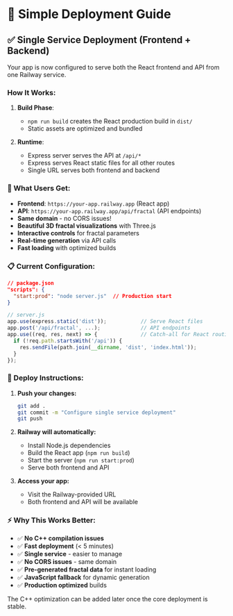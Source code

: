 # 🚀 Simple Deployment Guide

## ✅ **Single Service Deployment (Frontend + Backend)**

Your app is now configured to serve both the React frontend and API from one Railway service.

### **How It Works:**

1. **Build Phase**:
   - `npm run build` creates the React production build in `dist/`
   - Static assets are optimized and bundled

2. **Runtime**:
   - Express server serves the API at `/api/*`
   - Express serves React static files for all other routes
   - Single URL serves both frontend and backend

### **🎯 What Users Get:**

- **Frontend**: `https://your-app.railway.app` (React app)
- **API**: `https://your-app.railway.app/api/fractal` (API endpoints)
- **Same domain** - no CORS issues!
- **Beautiful 3D fractal visualizations** with Three.js
- **Interactive controls** for fractal parameters
- **Real-time generation** via API calls
- **Fast loading** with optimized builds

### **📋 Current Configuration:**

```json
// package.json
"scripts": {
  "start:prod": "node server.js"  // Production start
}
```

```javascript
// server.js
app.use(express.static('dist'));           // Serve React files
app.post('/api/fractal', ...);             // API endpoints
app.use((req, res, next) => {              // Catch-all for React routing
  if (!req.path.startsWith('/api')) {
    res.sendFile(path.join(__dirname, 'dist', 'index.html'));
  }
});
```

### **🚀 Deploy Instructions:**

1. **Push your changes:**
   ```bash
   git add .
   git commit -m "Configure single service deployment"
   git push
   ```

2. **Railway will automatically:**
   - Install Node.js dependencies
   - Build the React app (`npm run build`)
   - Start the server (`npm run start:prod`)
   - Serve both frontend and API

3. **Access your app:**
   - Visit the Railway-provided URL
   - Both frontend and API will be available

### **⚡ Why This Works Better:**

- ✅ **No C++ compilation issues**
- ✅ **Fast deployment** (< 5 minutes)
- ✅ **Single service** - easier to manage
- ✅ **No CORS issues** - same domain
- ✅ **Pre-generated fractal data** for instant loading
- ✅ **JavaScript fallback** for dynamic generation
- ✅ **Production optimized** builds

The C++ optimization can be added later once the core deployment is stable.
